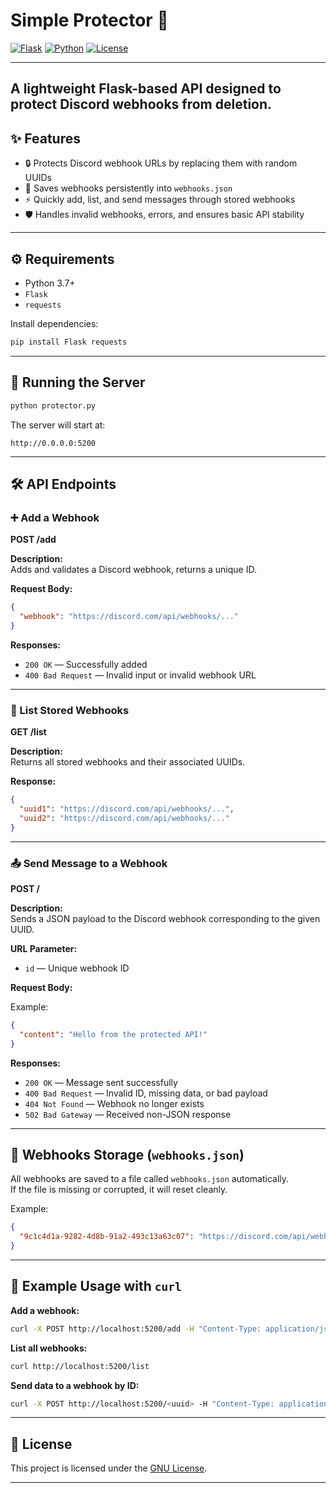 # Simple Protector 🚀

[![Flask](https://img.shields.io/badge/Flask-2.3+-blue)](https://flask.palletsprojects.com/)
[![Python](https://img.shields.io/badge/Python-3.7+-blue)](https://www.python.org/)
[![License](https://img.shields.io/badge/License-GNU-green)](LICENSE)

---
A lightweight Flask-based API designed to **protect Discord webhooks from deletion**.  
---

## ✨ Features

- 🔒 Protects Discord webhook URLs by replacing them with random UUIDs
- 💾 Saves webhooks persistently into `webhooks.json`
- ⚡ Quickly add, list, and send messages through stored webhooks
- 🛡️ Handles invalid webhooks, errors, and ensures basic API stability

---

## ⚙️ Requirements

- Python 3.7+
- `Flask`
- `requests`

Install dependencies:

```bash
pip install Flask requests
```

---

## 🚀 Running the Server

```bash
python protector.py
```

The server will start at:

```
http://0.0.0.0:5200
```

---

## 🛠️ API Endpoints

### ➕ Add a Webhook

**POST /add**

**Description:**  
Adds and validates a Discord webhook, returns a unique ID.

**Request Body:**

```json
{
  "webhook": "https://discord.com/api/webhooks/..."
}
```

**Responses:**

- `200 OK` — Successfully added
- `400 Bad Request` — Invalid input or invalid webhook URL

---

### 📃 List Stored Webhooks

**GET /list**

**Description:**  
Returns all stored webhooks and their associated UUIDs.

**Response:**

```json
{
  "uuid1": "https://discord.com/api/webhooks/...",
  "uuid2": "https://discord.com/api/webhooks/..."
}
```

---

### 📤 Send Message to a Webhook

**POST /<id>**

**Description:**  
Sends a JSON payload to the Discord webhook corresponding to the given UUID.

**URL Parameter:**

- `id` — Unique webhook ID

**Request Body:**

Example:

```json
{
  "content": "Hello from the protected API!"
}
```

**Responses:**

- `200 OK` — Message sent successfully
- `400 Bad Request` — Invalid ID, missing data, or bad payload
- `404 Not Found` — Webhook no longer exists
- `502 Bad Gateway` — Received non-JSON response

---

## 📂 Webhooks Storage (`webhooks.json`)

All webhooks are saved to a file called `webhooks.json` automatically.  
If the file is missing or corrupted, it will reset cleanly.

Example:

```json
{
  "9c1c4d1a-9282-4d8b-91a2-493c13a63c07": "https://discord.com/api/webhooks/xxx/yyy"
}
```

---

## 🧪 Example Usage with `curl`

**Add a webhook:**

```bash
curl -X POST http://localhost:5200/add -H "Content-Type: application/json" -d '{"webhook":"https://discord.com/api/webhooks/xxx/yyy"}'
```

**List all webhooks:**

```bash
curl http://localhost:5200/list
```

**Send data to a webhook by ID:**

```bash
curl -X POST http://localhost:5200/<uuid> -H "Content-Type: application/json" -d '{"content":"Protected message!"}'
```

---

## 📄 License

This project is licensed under the [GNU License](LICENSE).

---


